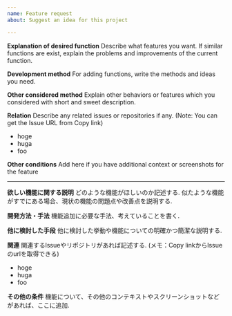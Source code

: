 ```yaml
---
name: Feature request
about: Suggest an idea for this project

---
```


**Explanation of desired function**
Describe what features you want.
If  similar functions are exist, explain the problems and improvements of the current function.

**Development method**
For adding functions, write the methods and ideas you need.

**Other considered method**
Explain other behaviors or features which you considered with short and sweet description.

**Relation**
Describe any related issues or repositories if any.
(Note: You can get the Issue URL from Copy link)

- hoge
- huga
- foo

**Other conditions**
Add here if you have additional context or screenshots for the feature

---

**欲しい機能に関する説明**
どのような機能がほしいのか記述する.
似たような機能がすでにある場合、現状の機能の問題点や改善点を説明する.  

**開発方法・手法**
機能追加に必要な手法、考えていることを書く.  

**他に検討した手段**
他に検討した挙動や機能についての明確かつ簡潔な説明する.  

**関連**
関連するIssueやリポジトリがあれば記述する. 
(メモ：Copy linkからIssueのurlを取得できる)  
- hoge
- huga
- foo

**その他の条件**
機能について、その他のコンテキストやスクリーンショットなどがあれば、ここに追加.  